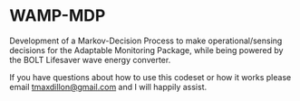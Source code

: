 # WAMP-MDP
Development of a Markov-Decision Process to make operational/sensing decisions for the Adaptable Monitoring Package, while being powered by the BOLT Lifesaver wave energy converter.

If you have questions about how to use this codeset or how it works please email tmaxdillon@gmail.com and I will happily assist.
